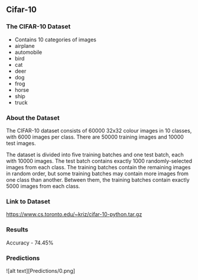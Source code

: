 ## Cifar-10

### The CIFAR-10 Dataset
* Contains 10 categories of images
 * airplane
 * automobile
 * bird
 * cat
 * deer
 * dog
 * frog
 * horse
 * ship
 * truck

### About the Dataset
The CIFAR-10 dataset consists of 60000 32x32 colour images in 10 classes, with 6000 images per class. There are 50000 training images and 10000 test images. 

The dataset is divided into five training batches and one test batch, each with 10000 images. The test batch contains exactly 1000 randomly-selected images from each class. The training batches contain the remaining images in random order, but some training batches may contain more images from one class than another. Between them, the training batches contain exactly 5000 images from each class.

### Link to Dataset
https://www.cs.toronto.edu/~kriz/cifar-10-python.tar.gz

### Results
Accuracy - 74.45%

### Predictions
![alt text][Predictions/0.png]